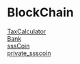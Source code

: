 # BlockChain

[TaxCalculator](solidity_ui.html) <br/>
[Bank](bank.html) <br/>
[sssCoin](ssscoin.html) <br/>
[private_ssscoin](ssscoin_private.html) <br/>
